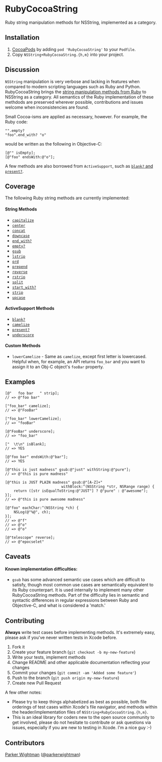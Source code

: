 RubyCocoaString
===============

Ruby string manipulation methods for NSString, implemented as a category.

## Installation

1. [CocoaPods](http://cocoapods.org) by adding `pod 'RubyCocoaString'` to your `Podfile`.
2. Copy `NSString+RubyCocoaString.{h,m}` into your project.

## Discussion

`NSString` manipulation is very verbose and lacking in features when 
compared to modern scripting languages such as Ruby and Python. 
RubyCocoaString brings the [string manipulation methods from Ruby](http://www.ruby-doc.org/core-1.9.3/String.html) 
to NSString as a category. All semantics of the Ruby implementation of these methdods are preserved wherever possible, contributions and issues welcome when inconsistencies are found.

Small Cocoa-isms are applied as necessary, however. For example, the Ruby code:

```
"".empty?
"foo".end_with? "o"
```

would be written as the following in Objective-C:

```
[@"" isEmpty];
[@"foo" endsWith:@"o"];
```

A few methods are also borrowed from `ActiveSupport`, such as [`blank?` and `present?`](http://guides.rubyonrails.org/active_support_core_extensions.html#blank-and-present).

## Coverage

The following Ruby string methods are currently implemented:

#### String Methods
* [`capitalize`](http://www.ruby-doc.org/core-1.9.3/String.html#method-i-capitalize)
* [`center`](http://www.ruby-doc.org/core-1.9.3/String.html#method-i-center)
* [`concat`](http://www.ruby-doc.org/core-1.9.3/String.html#method-i-concat)
* [`downcase`](http://www.ruby-doc.org/core-1.9.3/String.html#method-i-downcase)
* [`end_with?`](http://www.ruby-doc.org/core-1.9.3/String.html#method-i-end_with-3F)
* [`empty?`](http://www.ruby-doc.org/core-1.9.3/String.html#method-i-empty-3F)
* [`gsub`](http://www.ruby-doc.org/core-1.9.3/String.html#method-i-gsub)
* [`lstrip`](http://www.ruby-doc.org/core-1.9.3/String.html#method-i-lstrip)
* [`ord`](http://www.ruby-doc.org/core-1.9.3/String.html#method-i-ord)
* [`prepend`](http://www.ruby-doc.org/core-1.9.3/String.html#method-i-prepend)
* [`reverse`](http://www.ruby-doc.org/core-1.9.3/String.html#method-i-reverse)
* [`rstrip`](http://www.ruby-doc.org/core-1.9.3/String.html#method-i-rstrip)
* [`split`](http://www.ruby-doc.org/core-1.9.3/String.html#method-i-split)
* [`start_with?`](http://www.ruby-doc.org/core-1.9.3/String.html#method-i-start_with-3F)
* [`strip`](http://www.ruby-doc.org/core-1.9.3/String.html#method-i-strip)
* [`upcase`](http://www.ruby-doc.org/core-1.9.3/String.html#method-i-upcase)

#### ActiveSupport Methods
* [`blank?`](http://guides.rubyonrails.org/active_support_core_extensions.html#blank-and-present)
* [`camelize`](http://api.rubyonrails.org/classes/ActiveSupport/Inflector.html#method-i-camelize)
* [`present?`](http://guides.rubyonrails.org/active_support_core_extensions.html#blank-and-present)
* [`underscore`](http://api.rubyonrails.org/classes/ActiveSupport/Inflector.html#method-i-underscore)

#### Custom Methods
* `lowerCamelize` - Same as `camelize`, except first letter is lowercased. Helpful when, for example, an API returns `foo_bar` and you want to assign it to an Obj-C object's `fooBar` property.

## Examples

```
[@"   foo bar   " strip];
// => @"foo bar"

["foo_bar" camelize];
// => @"FooBar"

["foo_bar" lowerCamelize];
// => "fooBar"

[@"FooBar" underscore];
// => "foo_bar"

["  \t\n" isBlank];
// => YES

[@"foo bar" endsWith:@"bar"];
// => YES

[@"this is just madness" gsub:@"just" withString:@"pure"];
// => @"this is pure madness"

[@"this is JUST PLAIN madness" gsub:@"[A-Z]+" 
                          withBlock:^(NSString *str, NSRange range) {
    return ([str isEqualToString:@"JUST"] ? @"pure" : @"awesome");
}];
// => @"this is pure awesome madness"

[@"foo" eachChar:^(NSString *ch) {
    NSLog(@"%@", ch);
}];
// => @"f"
// => @"o"
// => @"o"

[@"telescope" reverse];
// => @"epocselet"
```

## Caveats

#### Known implementation difficulties:

* `gsub` has some advanced semantic use cases which are difficult to satisfy, though most common use cases are semantically equivalent to its Ruby counterpart. It is used internally to implement many other RubyCocoaString methods. Part of the difficulty lies in semantic and syntactic differences in regular expressions between Ruby and Objective-C, and what is considered a 'match.'

## Contributing

**Always** write test cases before implementing methods. It's extremely easy, please ask if you've never written tests in Xcode before.

1. Fork it
2. Create your feature branch (`git checkout -b my-new-feature`)
3. Write your tests, implement methods
4. Change README and other applicable documentation reflecting your changes
5. Commit your changes (`git commit -am 'Added some feature'`)
7. Push to the branch (`git push origin my-new-feature`)
8. Create new Pull Request

A few other notes:

* Please try to keep things alphabetized as best as possible, both file orderings of test cases within Xcode's file navigator, and methods within the header/implementation files of `NSString+RubyCocoaString.{h,m}`.
* This is an ideal library for coders new to the open source community to get involved, please do not hesitate to contribute or ask questions via issues, especially if you are new to testing in Xcode. I'm a nice guy :-)

## Contributors

[Parker Wightman](https://github.com/pwightman) ([@parkerwightman](http://twitter.com/parkerwightman))
